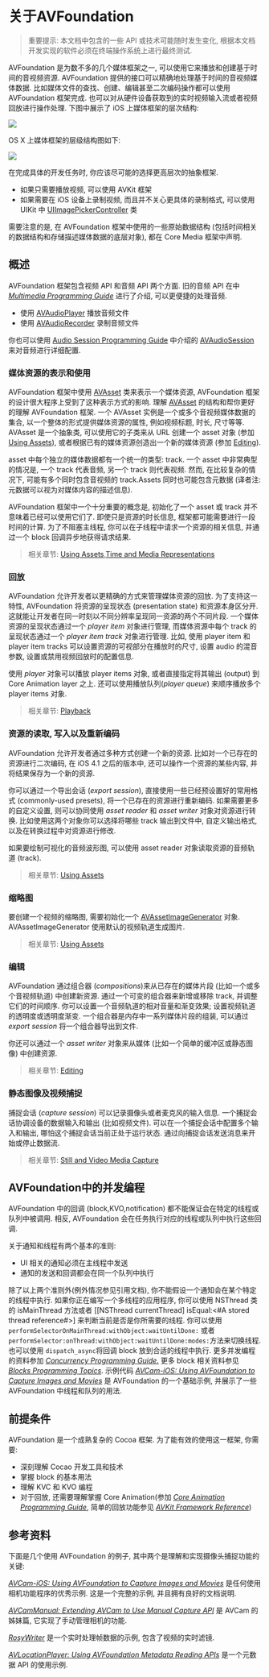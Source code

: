 # 关于AVFoundation

> 重要提示: 本文档中包含的一些 API 或技术可能随时发生变化, 根据本文档开发实现的软件必须在终端操作系统上进行最终测试.

AVFoundation 是为数不多的几个媒体框架之一, 可以使用它来播放和创建基于时间的音视频资源. AVFoundation 提供的接口可以精确地处理基于时间的音视频媒体数据. 比如媒体文件的查找、创建、编辑甚至二次编码操作都可以使用 AVFoundation 框架完成. 也可以对从硬件设备获取到的实时视频输入流或者视频回放进行操作处理. 下图中展示了 iOS 上媒体框架的层次结构:

![](https://developer.apple.com/library/prerelease/content/documentation/AudioVideo/Conceptual/AVFoundationPG/Art/frameworksBlockDiagram_2x.png)

OS X 上媒体框架的层级结构图如下:

![](https://developer.apple.com/library/prerelease/content/documentation/AudioVideo/Conceptual/AVFoundationPG/Art/frameworksBlockDiagramOSX_2x.png)

在完成具体的开发任务时, 你应该尽可能的选择更高层次的抽象框架.

* 如果只需要播放视频, 可以使用 AVKit 框架
* 如果需要在 iOS 设备上录制视频, 而且并不关心更具体的录制格式, 可以使用 UIKit 中 [UIImagePickerController](https://developer.apple.com/reference/uikit/uiimagepickercontroller) 类

需要注意的是, 在 AVFoundation 框架中使用的一些原始数据结构 \(包括时间相关的数据结构和存储描述媒体数据的底层对象\), 都在 Core Media 框架中声明.

## 概述 <a id="&#x6982;&#x8FF0;"></a>

AVFoundation 框架包含视频 API 和音频 API 两个方面. 旧的音频 API 在中 [_Multimedia Programming Guide_](https://developer.apple.com/library/prerelease/content/documentation/AudioVideo/Conceptual/MultimediaPG/Introduction/Introduction.html#//apple_ref/doc/uid/TP40009767) 进行了介绍, 可以更便捷的处理音频.

* 使用 [AVAudioPlayer](https://developer.apple.com/reference/avfoundation/avaudioplayer) 播放音频文件
* 使用 [AVAudioRecorder](https://developer.apple.com/reference/avfoundation/avaudiorecorder) 录制音频文件

你也可以使用 [Audio Session Programming Guide](https://developer.apple.com/library/prerelease/content/documentation/Audio/Conceptual/AudioSessionProgrammingGuide/Introduction/Introduction.html#//apple_ref/doc/uid/TP40007875) 中介绍的 [AVAudioSession](https://developer.apple.com/reference/avfoundation/avaudiosession) 来对音频进行详细配置.

### 媒体资源的表示和使用

AVFoundation 框架中使用 [AVAsset](https://developer.apple.com/reference/avfoundation/avasset) 类来表示一个媒体资源, AVFoundation 框架的设计很大程序上受到了这种表示方式的影响. 理解 [AVAsset](https://developer.apple.com/reference/avfoundation/avasset) 的结构和帮你更好的理解 AVFoundation 框架. 一个 AVAsset 实例是一个或多个音视频媒体数据的集合, 以一个整体的形式提供媒体资源的属性, 例如视频标题, 时长, 尺寸等等. AVAsset 是一个抽象类, 可以使用它的子类来从 URL 创建一个 asset 对象 \(参加 [Using Assets](https://developer.apple.com/library/prerelease/content/documentation/AudioVideo/Conceptual/AVFoundationPG/Articles/01_UsingAssets.html#//apple_ref/doc/uid/TP40010188-CH7-SW1)\), 或者根据已有的媒体资源创造出一个新的媒体资源 \(参加 [Editing](https://developer.apple.com/library/prerelease/content/documentation/AudioVideo/Conceptual/AVFoundationPG/Articles/00_Introduction.html#//apple_ref/doc/uid/TP40010188-CH1-SW1)\).

asset 中每个独立的媒体数据都有一个统一的类型: track. 一个 asset 中非常典型的情况是, 一个 track 代表音频, 另一个 track 则代表视频. 然而, 在比较复杂的情况下, 可能有多个同时包含音视频的 track.Assets 同时也可能包含元数据 \(译者注: 元数据可以视为对媒体内容的描述信息\).

AVFoundation 框架中一个十分重要的概念是, 初始化了一个 asset 或 track 并不意味着已经可以使用它们了. 即使只是资源的时长信息, 框架都可能需要进行一段时间的计算. 为了不阻塞主线程, 你可以在子线程中请求一个资源的相关信息, 并通过一个 block 回调异步地获得请求结果.

> 相关章节: [Using Assets](https://developer.apple.com/library/prerelease/content/documentation/AudioVideo/Conceptual/AVFoundationPG/Articles/01_UsingAssets.html#//apple_ref/doc/uid/TP40010188-CH7-SW1),[Time and Media Representations](https://developer.apple.com/library/prerelease/content/documentation/AudioVideo/Conceptual/AVFoundationPG/Articles/06_MediaRepresentations.html#//apple_ref/doc/uid/TP40010188-CH2-SW1)

### 回放

AVFoundation 允许开发者以更精确的方式来管理媒体资源的回放. 为了支持这一特性, AVFoundation 将资源的呈现状态 \(presentation state\) 和资源本身区分开. 这就能让开发者在同一时刻以不同分辨率呈现同一资源的两个不同片段. 一个媒体资源的呈现状态通过一个 _player item_ 对象进行管理, 而媒体资源中每个 track 的呈现状态通过一个 _player item track_ 对象进行管理. 比如, 使用 player item 和 player item tracks 可以设置资源的可视部分在播放时的尺寸, 设置 audio 的混音参数, 设置或禁用视频回放时的配置信息.

使用 _player_ 对象可以播放 player items 对象, 或者直接指定将其输出 \(output\) 到 Core Animation layer 之上. 还可以使用播放队列\(_player queue_\) 来顺序播放多个 player items 对象.

> 相关章节: [Playback](https://developer.apple.com/library/prerelease/content/documentation/AudioVideo/Conceptual/AVFoundationPG/Articles/02_Playback.html#//apple_ref/doc/uid/TP40010188-CH3-SW1)

### 资源的读取, 写入以及重新编码

AVFoundation 允许开发者通过多种方式创建一个新的资源. 比如对一个已存在的资源进行二次编码, 在 iOS 4.1 之后的版本中, 还可以操作一个资源的某些内容, 并将结果保存为一个新的资源.

你可以通过一个导出会话 \(_export session_\), 直接使用一些已经预设置好的常用格式 \(commonly-used presets\), 将一个已存在的资源进行重新编码. 如果需要更多的自定义设置, 则可以协同使用 _asset reader_ 和 _asset writer_ 对象对资源进行转换. 比如使用这两个对象你可以选择将哪些 track 输出到文件中, 自定义输出格式, 以及在转换过程中对资源进行修改.

如果要绘制可视化的音频波形图, 可以使用 asset reader 对象读取资源的音频轨道 \(track\).

> 相关章节: [Using Assets](https://developer.apple.com/library/prerelease/content/documentation/AudioVideo/Conceptual/AVFoundationPG/Articles/01_UsingAssets.html#//apple_ref/doc/uid/TP40010188-CH7-SW1)

### 缩略图

要创建一个视频的缩略图, 需要初始化一个 [AVAssetImageGenerator](https://developer.apple.com/reference/avfoundation/avassetimagegenerator) 对象. AVAssetImageGenerator 使用默认的视频轨道生成图片.

> 相关章节: [Using Assets](https://developer.apple.com/library/prerelease/content/documentation/AudioVideo/Conceptual/AVFoundationPG/Articles/01_UsingAssets.html#//apple_ref/doc/uid/TP40010188-CH7-SW1)

### 编辑

AVFoundation 通过组合器 \(_compositions_\)来从已存在的媒体片段 \(比如一个或多个音视频轨道\) 中创建新资源. 通过一个可变的组合器来新增或移除 track, 并调整它们的时间顺序. 你可以设置一个音频轨道的相对音量和渐变效果; 设置视频轨道的透明度或透明度渐变. 一个组合器是内存中一系列媒体片段的组装, 可以通过 _export session_ 将一个组合器导出到文件.

你还可以通过一个 _asset writer_ 对象来从媒体 \(比如一个简单的缓冲区或静态图像\) 中创建资源.

> 相关章节: [Editing](https://developer.apple.com/library/prerelease/content/documentation/AudioVideo/Conceptual/AVFoundationPG/Articles/03_Editing.html#//apple_ref/doc/uid/TP40010188-CH8-SW1)

### 静态图像及视频捕捉

捕捉会话 \(_capture session_\) 可以记录摄像头或者麦克风的输入信息. 一个捕捉会话协调设备的数据输入和输出 \(比如视频文件\). 可以在一个捕捉会话中配置多个输入和输出, 哪怕这个捕捉会话当前正处于运行状态. 通过向捕捉会话发送消息来开始或停止数据流.

> 相关章节: [Still and Video Media Capture](https://developer.apple.com/library/prerelease/content/documentation/AudioVideo/Conceptual/AVFoundationPG/Articles/04_MediaCapture.html#//apple_ref/doc/uid/TP40010188-CH5-SW2)

## AVFoundation中的并发编程 <a id="avfoundation&#x4E2D;&#x7684;&#x5E76;&#x53D1;&#x7F16;&#x7A0B;"></a>

AVFoundation 中的回调 \(block,KVO,notification\) 都不能保证会在特定的线程或队列中被调用. 相反, AVFoundation 会在任务执行对应的线程或队列中执行这些回调.

关于通知和线程有两个基本的准则:

* UI 相关的通知必须在主线程中发送
* 通知的发送和回调都会在同一个队列中执行

除了以上两个准则外\(例外情况参见引用文档\), 你不能假设一个通知会在某个特定的线程中执行. 如果你正在编写一个多线程的应用程序, 你可以使用 NSThread 类的 isMainThread 方法或者 \[\[NSThread currentThread\] isEqual:&lt;\#A stored thread reference\#&gt;\] 来判断当前是否是你所需要的线程. 你可以使用`performSelectorOnMainThread:withObject:waitUntilDone:` 或者`performSelector:onThread:withObject:waitUntilDone:modes:`方法来切换线程. 也可以使用 `dispatch_async`将回调 block 放到合适的线程中执行. 更多并发编程的资料参加 [_Concurrency Programming Guide._](https://developer.apple.com/library/prerelease/content/documentation/General/Conceptual/ConcurrencyProgrammingGuide/Introduction/Introduction.html#//apple_ref/doc/uid/TP40008091) 更多 block 相关资料参见 [_Blocks Programming Topics_](https://developer.apple.com/library/prerelease/content/documentation/Cocoa/Conceptual/Blocks/Articles/00_Introduction.html#//apple_ref/doc/uid/TP40007502). 示例代码 [_AVCam-iOS: Using AVFoundation to Capture Images and Movies_](https://developer.apple.com/library/prerelease/content/samplecode/AVCam/Introduction/Intro.html#//apple_ref/doc/uid/DTS40010112) 是 AVFoundation 的一个基础示例, 并展示了一些 AVFoundation 中线程和队列的用法.

## 前提条件 <a id="&#x524D;&#x63D0;&#x6761;&#x4EF6;"></a>

AVFoundation 是一个成熟复杂的 Cocoa 框架. 为了能有效的使用这一框架, 你需要:

* 深刻理解 Cocao 开发工具和技术
* 掌握 block 的基本用法
* 理解 KVC 和 KVO 编程
* 对于回放, 还需要理解掌握 Core Animation\(参加 [_Core Animation Programming Guide_](https://developer.apple.com/library/prerelease/content/documentation/Cocoa/Conceptual/CoreAnimation_guide/Introduction/Introduction.html#//apple_ref/doc/uid/TP40004514), 简单的回放功能参见 [_AVKit Framework Reference_](https://developer.apple.com/reference/avkit)\)

## 参考资料 <a id="&#x53C2;&#x8003;&#x8D44;&#x6599;"></a>

下面是几个使用 AVFoundation 的例子, 其中两个是理解和实现摄像头捕捉功能的关键:

[_AVCam-iOS: Using AVFoundation to Capture Images and Movies_](https://developer.apple.com/library/prerelease/content/samplecode/AVCam/Introduction/Intro.html#//apple_ref/doc/uid/DTS40010112) 是任何使用相机功能程序的优秀示例. 这是一个完整的示例, 并且拥有良好的文档说明.

[_AVCamManual: Extending AVCam to Use Manual Capture API_](https://developer.apple.com/library/prerelease/content/samplecode/AVCamManual/Introduction/Intro.html#//apple_ref/doc/uid/TP40014578) 是 AVCam 的姊妹篇, 它实现了手动管理相机的功能.

[_RosyWriter_](https://developer.apple.com/library/prerelease/content/samplecode/RosyWriter/Introduction/Intro.html#//apple_ref/doc/uid/DTS40011110) 是一个实时处理帧数据的示例, 包含了视频的实时滤镜.

[_AVLocationPlayer: Using AVFoundation Metadata Reading APIs_](https://developer.apple.com/library/prerelease/content/samplecode/AVLocationPlayer/Introduction/Intro.html#//apple_ref/doc/uid/TP40014495) 是一个元数据 API 的使用示例.

